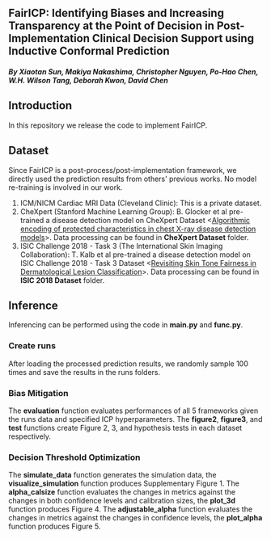 ## FairICP: Identifying Biases and Increasing Transparency at the Point of Decision in Post-Implementation Clinical Decision Support using Inductive Conformal Prediction
##### By Xiaotan Sun, Makiya Nakashima, Christopher Nguyen, Po-Hao Chen, W.H. Wilson Tang, Deborah Kwon, David Chen

## Introduction
In this repository we release the code to implement FairICP.

## Dataset
Since FairICP is a post-process/post-implementation framework, we directly used the prediction results from others' previous works. No model re-training is involved in our work. 
1. ICM/NICM Cardiac MRI Data (Cleveland Clinic): This is a private dataset.
2. CheXpert (Stanford Machine Learning Group): B. Glocker et al pre-trained a disease detection model on CheXpert Dataset <[Algorithmic encoding of protected characteristics in chest X-ray disease detection models](https://www.thelancet.com/journals/ebiom/article/PIIS2352-3964(23)00032-4/fulltext)>. Data processing can be found in **CheXpert Dataset** folder.
3. ISIC Challenge 2018 - Task 3 (The International Skin Imaging Collaboration): T. Kalb et al pre-trained a disease detection model on ISIC Challenge 2018 - Task 3 Dataset <[Revisiting Skin Tone Fairness in Dermatological Lesion Classification](https://arxiv.org/abs/2308.09640v1)>. Data processing can be found in **ISIC 2018 Dataset** folder.

## Inference
Inferencing can be performed using the code in **main.py** and **func.py**.
### Create runs
After loading the processed prediction results, we randomly sample 100 times and save the results in the runs folders.
### Bias Mitigation
The **evaluation** function evaluates performances of all 5 frameworks given the runs data and specified ICP hyperparameters.
The **figure2**, **figure3**, and **test** functions create Figure 2, 3, and hypothesis tests in each dataset respectively.
### Decision Threshold Optimization
The **simulate_data** function generates the simulation data, the **visualize_simulation** function produces Supplementary Figure 1.
The **alpha_calsize** function evaluates the changes in metrics against the changes in both confidence levels and calibration sizes, the **plot_3d** function produces Figure 4.
The **adjustable_alpha** function evaluates the changes in metrics against the changes in confidence levels, the **plot_alpha** function produces Figure 5.
